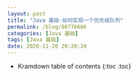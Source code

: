 ```yaml
---
layout: post
title: "Java 基础-如何实现一个优先级队列"
permalink: /blog/86776666
categories: [Java 基础]
tags: [Java 基础]
date: 2020-11-20 20:20:24
---
```


* Kramdown table of contents
{:toc .toc}
